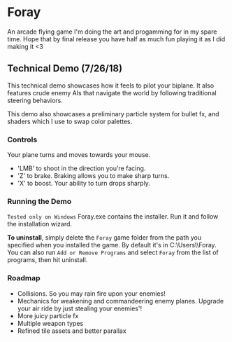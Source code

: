 # Foray
An arcade flying game I'm doing the art and progamming for in my spare time. Hope that by final release you have half as much fun playing it as I did making it <3
  
## Technical Demo (7/26/18)
This technical demo showcases how it feels to pilot your biplane. It also features crude enemy AIs that navigate the world by following traditional steering behaviors.
  
This demo also showcases a preliminary particle system for bullet fx, and shaders which I use to swap color palettes.
  
### Controls
Your plane turns and moves towards your mouse.  
* 'LMB' to shoot in the direction you're facing.
* 'Z' to brake. Braking allows you to make sharp turns. 
* 'X' to boost. Your ability to turn drops sharply.
  
### Running the Demo
`Tested only on Windows` Foray.exe contains the installer. Run it and follow the installation wizard.
  
__To uninstall__, simply delete the `Foray` game folder from the path you specified when you installed the game. By default it's in C:\Users\\<username>\Foray. You can also run `Add or Remove Programs` and select `Foray` from the list of programs, then hit uninstall.
  
### Roadmap
* Collisions. So you may rain fire upon your enemies!
* Mechanics for weakening and commandeering enemy planes. Upgrade your air ride by just stealing your enemies'!
* More juicy particle fx
* Multiple weapon types
* Refined tile assets and better parallax